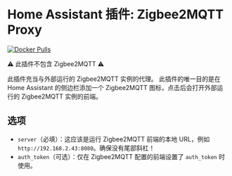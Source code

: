# Home Assistant 插件: Zigbee2MQTT Proxy

[![Docker Pulls](https://img.shields.io/docker/pulls/zigbee2mqtt/zigbee2mqtt-proxy-amd64.svg?style=flat-square&logo=docker)](https://cloud.docker.com/u/zigbee2mqtt/repository/docker/dwelch2101/zigbee2mqtt-proxy-amd64)

⚠️ 此插件不包含 Zigbee2MQTT ⚠️

此插件充当与外部运行的 Zigbee2MQTT 实例的代理。
此插件的唯一目的是在 Home Assistant 的侧边栏添加一个 Zigbee2MQTT 图标，点击后会打开外部运行的 Zigbee2MQTT 实例的前端。

## 选项

- `server`（必填）：这应该是运行 Zigbee2MQTT 前端的本地 URL，例如 `http://192.168.2.43:8080`。确保没有尾部斜杠！
- `auth_token`（可选）：仅在 Zigbee2MQTT 配置的前端设置了 `auth_token` 时使用。